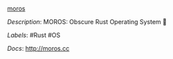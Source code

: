 [moros](https://github.com/vinc/moros)

*Description*: MOROS: Obscure Rust Operating System 🦉

*Labels*: #Rust #OS

*Docs*: http://moros.cc
